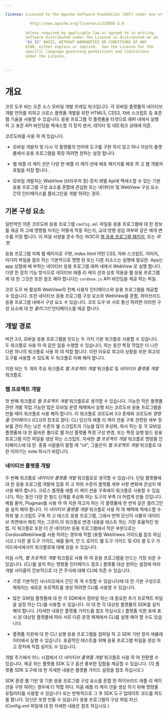 ```yaml
---

license: Licensed to the Apache Software Foundation (ASF) under one or more contributor license agreements. See the NOTICE file distributed with this work for additional information regarding copyright ownership. The ASF licenses this file to you under the Apache License, Version 2.0 (the "License"); you may not use this file except in compliance with the License. You may obtain a copy of the License at

           http://www.apache.org/licenses/LICENSE-2.0
    
         Unless required by applicable law or agreed to in writing,
         software distributed under the License is distributed on an
         "AS IS" BASIS, WITHOUT WARRANTIES OR CONDITIONS OF ANY
         KIND, either express or implied.  See the License for the
         specific language governing permissions and limitations
         under the License.
    

---
```


# 개요

코르 도우 바는 오픈 소스 모바일 개발 프레임 워크입니다. 각 모바일 플랫폼의 네이티브 개발 언어를 피하고 크로스 플랫폼 개발을 위한 HTML5, CSS3, 자바 스크립트 등 표준 웹 기술을 사용할 수 있습니다. 응용 프로그램 각 플랫폼을 타겟으로 래퍼 내에서 실행 하 고 표준 API 바인딩을 액세스할 각 장치 센서, 데이터 및 네트워크 상태에 의존.

코르도바를 사용 하 여 있습니다.

*   모바일 개발자 및 다시 각 플랫폼의 언어와 도구를 구현 하지 않고 하나 이상의 플랫폼에서 응용 프로그램을 확장 하려면 원하는 설정 합니다.

*   웹 애플 리 케이 션은 다양 한 애플 리 케이 션에 배포 패키지를 배포 하 고 웹 개발자 포털을 저장 합니다.

*   모바일 개발자는 *WebView* (브라우저 창) 장치 레벨 Api에 액세스할 수 있는 기본 응용 프로그램 구성 요소를 혼합에 관심된 또는 네이티브 및 WebView 구성 요소 간의 인터페이스를 플러그인을 개발 하려는 경우.

## 기본 구성 요소

일반적인 의존 코르도바 응용 프로그램 `config.xml` 파일을 응용 프로그램에 대 한 정보를 제공 하 고에 영향을 미치는 어떻게 작동 하는지, 교대 방향 응답 여부와 같은 매개 변수를 지정 합니다. 이 파일 사양을 준수 하는 W3C의 [웹 응용 프로그램 패키지][1], 또는 *위젯*.

 [1]: http://www.w3.org/TR/widgets/

응용 프로그램 자체 웹 페이지로 구현, *index.html* 어떤 CSS, 자바 스크립트, 이미지, 미디어 파일을 참조 하는 기본적으로 명명 된 또는 다른 리소스는 실행에 필요한. App는 app 상점에 배 부하는 네이티브 응용 프로그램 래퍼 내에서 *WebView* 로 실행 합니다. 다양 한 장치 기능 방식으로 네이티브 애플 리 케이 션과 상호 작용을 웹 응용 프로그램에 대 한 그것은 또한 참조 해야 합니다는 `cordova.js` API 바인딩을 제공 하는 파일.

코르 도우 바 활성화 WebView의 전체 사용자 인터페이스와 응용 프로그램을 제공할 수 있습니다. 또한 네이티브 응용 프로그램 구성 요소와 WebView를 혼합, 하이브리드 응용 프로그램 내에서 구성 요소 수 있습니다. 코르 도우 바 서로 통신 하려면 이러한 구성 요소에 대 한 *플러그인* 인터페이스를 제공 합니다.

## 개발 경로

버전 3.0, 모바일 응용 프로그램을 만드는 두 가지 기본 워크플로 사용할 수 있습니다. 두 워크플로 사용 하 여 같은 일을 수행할 수 있습니다, 하는 동안 특정 작업은 더 나은 다른 하나의 워크플로 사용 하 여 적합 합니다. 이런 이유로 최고의 상황을 위한 최고의 도구를 사용할 수 있도록 두 워크플로 이해 해야 합니다.

지원 되는 두 개의 주요 워크플로 *웹 프로젝트 개발* 워크플로 및 *네이티브 플랫폼 개발* 워크플로.

### 웹 프로젝트 개발

첫 번째 워크플로 *웹 프로젝트 개발* 워크플로로 생각할 수 있습니다. 가능한 작은 플랫폼 관련 개발 작업 가능한 많은 모바일 운영 체제에서 실행 되는 코르도바 응용 프로그램을 만들 때이 워크플로 사용 해야 합니다. 이 워크플로 코르도바 3.0 존재와 코르도바 *명령줄 인터페이스* (CLI)의 창조로 왔다. CLI 당신의 애플 리 케이 션을 구축 관련된 세부 정보를 관리 하는 낮은 수준의 쉘 스크립트의 기능을 많이 추상화, 복사 하는 등 각 모바일 플랫폼에 대 한 올바른 폴더로 웹 자산 플랫폼 특정 구성 변경, 또는 특정 실행 빌드 응용 프로그램 이진 파일을 생성 하는 스크립트. 자세한 *웹 프로젝트 개발* 워크플로 명령줄 인터페이스에 대 한. 종종 사람들이 말할 때 "cli", 그들은이 *웹 프로젝트 개발* 워크플로 대 한 이야기는 note 하시기 바랍니다.

### 네이티브 플랫폼 개발

두 번째 워크플로 *네이티브 플랫폼 개발* 워크플로로 생각할 수 있습니다. 단일 플랫폼에 대 한 응용 프로그램 개발에 집중 하 고 하위 수준의 플랫폼 세부 사항 변화에 관심이 때 사용 해야 합니다. 크로스 플랫폼 애플 리 케이 션을 구축에이 워크플로 사용할 수 있습니다, 하는 동안 다양 한 빌드 단계를 추상화 하는 도구의 부족 더 어렵게 만들 것입니다. 예를 들어, Plugman를 사용 하 여 지원 하고자 하는 각 플랫폼에 한 번씩 같은 플러그인을 설치 해야 합니다. 이 *네이티브 플랫폼 개발* 워크플로 사용 하 여 혜택에 액세스할 수 하위 쉘 스크립트 구축 하 고 테스트 응용 프로그램, 그래서 만약 당신이 사물의 네이티브 측면에서 해킹 하는 그것이,이 워크플로 변경 내용을 테스트 하는 가장 효율적인 방법. 이 워크플로 또한 더 큰 네이티브 응용 프로그램에서 작은 부분으로는 CordovaWebView를 사용 하려는 경우에 적합 (포함 WebViews 가이드를 참조 하십시오.) 다른 셸 도구 가이드, 예를 들어, 안 드 로이드 쉘 도구 가이드 및 iOS 셸 도구 가이드에서에서이 워크플로에 대해 읽을 수 있습니다.

처음 시작, *웹 프로젝트 개발* 워크플로 사용 하 여 응용 프로그램을 만드는 가장 쉬운 수 있습니다. (CLI를 설치 하는 명령줄 인터페이스 참조.) 플랫폼 대상 원하는 설정에 따라 개발 사이클의 진보적으로 더 큰 주식에 대해 CLI에 의존 수 있습니다.

*   가장 기본적인 시나리오에서 간단 하 게 수정할 수 있습니다에 대 한 기본 구성으로 채워지는 새로운 프로젝트를 생성 하려면 CLI를 사용할 수 있습니다.

*   많은 모바일 플랫폼에 대 한 각 SDK에서 컴파일 하는 데 필요한 추가 프로젝트 파일을 설정 하는 CLI를 사용할 수 있습니다. 이 대 한 각 대상된 플랫폼의 SDK를 설치 해야 합니다. (자세한 내용은 플랫폼 가이드를 참조 하십시오.) 플랫폼 지원 표에 표시 된 대상된 플랫폼에 따라 서로 다른 운영 체제에서 CLI를 실행 해야 할 수도 있습니다.

*   플랫폼 지원에 대 한 CLI 실행 응용 프로그램을 컴파일 하 고 SDK 기반 장치 에뮬레이터에서 실행 수 있습니다. 포괄적인 테스트를 위해 응용 프로그램 파일을 생성 하 고 장치에 직접 설치도 수 있습니다.

개발 주기에서 어느 시점에서 더 *네이티브 플랫폼 개발* 워크플로 사용 하 여 전환할 수 있습니다. 제공 하는 플랫폼 SDK 도구 옵션 풍부한 집합을 제공할 수 있습니다. (각 플랫폼 SDK 도구에 대 한 자세한 내용은 플랫폼 가이드 설정을 참조 하십시오.)

SDK 환경 웹 기반 및 기본 응용 프로그램 구성 요소를 혼합 한 하이브리드 애플 리 케이 션을 구현 하려는 경우에 더 적합 하다. 처음 애플 리 케이 션을 생성 하기 위해 명령줄 유틸리티를 사용할 수 있습니다 또는 반복적으로 그 후 SDK 도구 업데이트 코드를 피드를 합니다. 당신은 또한 만들 수 있습니다 응용 프로그램의 구성 파일 자신. (Config.xml 파일에 대 한 자세한 내용은 참조 하십시오.)